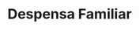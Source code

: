 ---
title: "Despensa Familiar"
url: /san-pedro-sula/despensa-familiar-bulevar-del-este-calle-hacia-lomas-del-carmen/
shop: supermercado
---